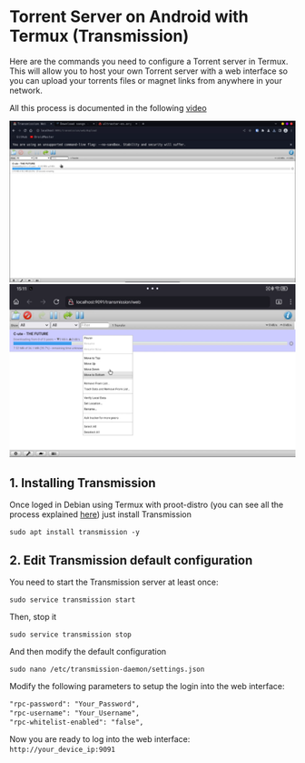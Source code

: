 # Torrent Server on Android with Termux (Transmission)

Here are the commands you need to configure a Torrent server in Termux. This will allow you to host your own Torrent server with a web interface so you can upload your torrents files or magnet links from anywhere in your network.

All this process is documented in the following [video](https://youtu.be/Q3eiAhAa00M?feature=shared)

![](./images/torrent_server/torrent1.png)
![](./images/torrent_server/torrent2.png)

## 1. Installing Transmission

Once loged in Debian using Termux with proot-distro (you can see all the process explained [here](https://www.youtube.com/watch?v=mXkXzFqSeYE)) just install Transmission
```
sudo apt install transmission -y
```

## 2. Edit Transmission default configuration
You need to start the Transmission server at least once: 
```
sudo service transmission start
```
Then, stop it
```
sudo service transmission stop
```
And then modify the default configuration
```
sudo nano /etc/transmission-daemon/settings.json
```
Modify the following parameters to setup the login into the web interface: 
```
"rpc-password": "Your_Password",
"rpc-username": "Your_Username",
"rpc-whitelist-enabled": "false",
```

Now you are ready to log into the web interface: `http://your_device_ip:9091`
